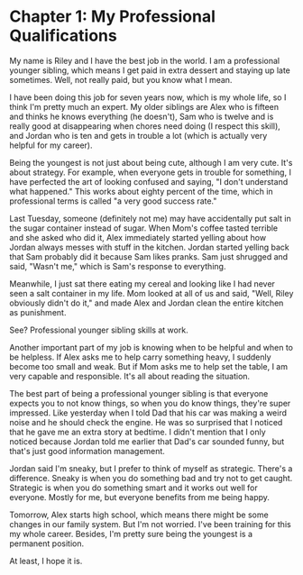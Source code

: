 # Chapter 1: My Professional Qualifications

My name is Riley and I have the best job in the world. I am a professional younger sibling, which means I get paid in extra dessert and staying up late sometimes. Well, not really paid, but you know what I mean.

I have been doing this job for seven years now, which is my whole life, so I think I'm pretty much an expert. My older siblings are Alex who is fifteen and thinks he knows everything (he doesn't), Sam who is twelve and is really good at disappearing when chores need doing (I respect this skill), and Jordan who is ten and gets in trouble a lot (which is actually very helpful for my career).

Being the youngest is not just about being cute, although I am very cute. It's about strategy. For example, when everyone gets in trouble for something, I have perfected the art of looking confused and saying, "I don't understand what happened." This works about eighty percent of the time, which in professional terms is called "a very good success rate."

Last Tuesday, someone (definitely not me) may have accidentally put salt in the sugar container instead of sugar. When Mom's coffee tasted terrible and she asked who did it, Alex immediately started yelling about how Jordan always messes with stuff in the kitchen. Jordan started yelling back that Sam probably did it because Sam likes pranks. Sam just shrugged and said, "Wasn't me," which is Sam's response to everything.

Meanwhile, I just sat there eating my cereal and looking like I had never seen a salt container in my life. Mom looked at all of us and said, "Well, Riley obviously didn't do it," and made Alex and Jordan clean the entire kitchen as punishment.

See? Professional younger sibling skills at work.

Another important part of my job is knowing when to be helpful and when to be helpless. If Alex asks me to help carry something heavy, I suddenly become too small and weak. But if Mom asks me to help set the table, I am very capable and responsible. It's all about reading the situation.

The best part of being a professional younger sibling is that everyone expects you to not know things, so when you do know things, they're super impressed. Like yesterday when I told Dad that his car was making a weird noise and he should check the engine. He was so surprised that I noticed that he gave me an extra story at bedtime. I didn't mention that I only noticed because Jordan told me earlier that Dad's car sounded funny, but that's just good information management.

Jordan said I'm sneaky, but I prefer to think of myself as strategic. There's a difference. Sneaky is when you do something bad and try not to get caught. Strategic is when you do something smart and it works out well for everyone. Mostly for me, but everyone benefits from me being happy.

Tomorrow, Alex starts high school, which means there might be some changes in our family system. But I'm not worried. I've been training for this my whole career. Besides, I'm pretty sure being the youngest is a permanent position.

At least, I hope it is.